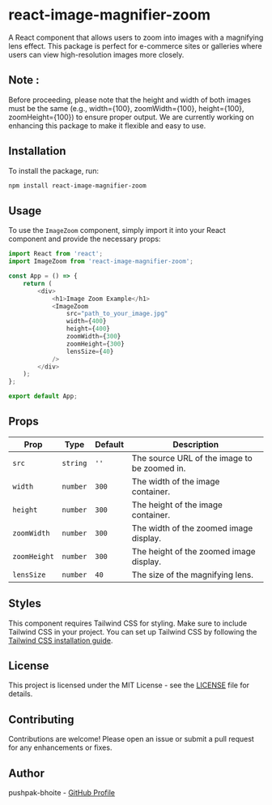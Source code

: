 

# react-image-magnifier-zoom

A React component that allows users to zoom into images with a magnifying lens effect. This package is perfect for e-commerce sites or galleries where users can view high-resolution images more closely.

## Note :
 Before proceeding, please note that the height and width of both images must be the same (e.g., width={100}, zoomWidth={100}, height={100}, zoomHeight={100}) to ensure proper output. We are currently working on enhancing this package to make it flexible and easy to use.
## Installation

To install the package, run:

```bash
npm install react-image-magnifier-zoom
```

## Usage

To use the `ImageZoom` component, simply import it into your React component and provide the necessary props:

```javascript
import React from 'react';
import ImageZoom from 'react-image-magnifier-zoom';

const App = () => {
    return (
        <div>
            <h1>Image Zoom Example</h1>
            <ImageZoom
                src="path_to_your_image.jpg"
                width={400}
                height={400}
                zoomWidth={300}
                zoomHeight={300}
                lensSize={40}
            />
        </div>
    );
};

export default App;
```

## Props

| Prop          | Type     | Default | Description                                           |
|---------------|----------|---------|-------------------------------------------------------|
| `src`        | `string` | `''`    | The source URL of the image to be zoomed in.         |
| `width`      | `number` | `300`   | The width of the image container.                     |
| `height`     | `number` | `300`   | The height of the image container.                    |
| `zoomWidth`  | `number` | `300`   | The width of the zoomed image display.                |
| `zoomHeight` | `number` | `300`   | The height of the zoomed image display.               |
| `lensSize`   | `number` | `40`    | The size of the magnifying lens.                      |

## Styles

This component requires Tailwind CSS for styling. Make sure to include Tailwind CSS in your project. You can set up Tailwind CSS by following the [Tailwind CSS installation guide](https://tailwindcss.com/docs/installation).

## License

This project is licensed under the MIT License - see the [LICENSE](LICENSE) file for details.

## Contributing

Contributions are welcome! Please open an issue or submit a pull request for any enhancements or fixes.

## Author

pushpak-bhoite - [ GitHub Profile](https://github.com/Pushpak-bhoite)